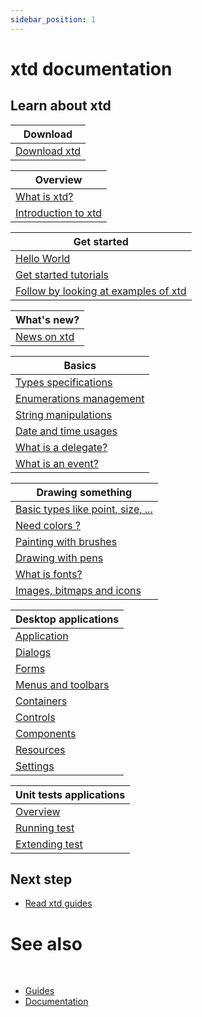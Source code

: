 ```yaml
---
sidebar_position: 1
---
```


# xtd documentation

## Learn about xtd

| Download                        |
| ------------------------------- |
| [Download xtd](/docs/downloads) |

| Overview                                                                       |
| ------------------------------------------------------------------------------ |
| [What is xtd?](/docs/documentation/Guides/Overview/what_is_xtd)                |
| [Introduction to xtd](/docs/documentation/Guides/Overview/introduction_to_xtd) |

| Get started                                                                                               |
| --------------------------------------------------------------------------------------------------------- |
| [Hello World](/docs/documentation/Guides/Get%20started/hello_world)                                       |
| [Get started tutorials](/docs/documentation/Guides/Overview/Tutorials)                                    |
| [Follow by looking at examples of xtd](https://github.com/gammasoft71/xtd/blob/master/examples/README.md) |

| What's new?                                                |
| ---------------------------------------------------------- |
| [News on xtd](/docs/news) |

| Basics                                                                                     |
| ------------------------------------------------------------------------------------------ |
| [Types specifications](/docs/documentation/Guides/xtd.core/Types%20overview/types)         |
| [Enumerations management](/docs/documentation/Guides/xtd.core/Types%20overview/enum_class) |
| [String manipulations](/docs/documentation/Guides/xtd.core/Types%20overview/ustring)       |
| [Date and time usages](/docs/documentation/Guides/xtd.core/Types%20overview/date_time)     |
| [What is a delegate?](/docs/documentation/Guides/xtd.core/Types%20overview/delegates)      |
| [What is an event?](/docs/documentation/Guides/xtd.core/Types%20overview/events)           |

| Drawing something                                                   |
| ------------------------------------------------------------------- |
| [Basic types like point, size, ...](/docs/documentation/Guides/xtd.drawing/points_sizes_and_rectangles) |
| [Need colors ?](/docs/documentation/Guides/xtd.drawing/colors)                                          |
| [Painting with brushes](/docs/documentation/Guides/xtd.drawing/brushes)                                 |
| [Drawing with pens](/docs/documentation/Guides/xtd.drawing/pens)                                        |
| [What is fonts?](/docs/documentation/Guides/xtd.drawing/fonts)                                          |
| [Images, bitmaps and icons](/docs/documentation/Guides/xtd.drawing/images)                              |

| Desktop applications                         |
| -------------------------------------------- |
| [Application](/docs/documentation/Guides/xtd.forms/Overview/application_overview)       |
| [Dialogs](/docs/documentation/Guides/xtd.forms/Overview/dialogs)                        |
| [Forms](/docs/documentation/Guides/xtd.forms/Overview/forms)                            |
| [Menus and toolbars](/docs/documentation/Guides/xtd.forms/Overview/menus_and_toolbars)  |
| [Containers](/docs/documentation/Guides/xtd.forms/Overview/containers)                  |
| [Controls](/docs/documentation/Guides/xtd.forms/Overview/controls)                      |
| [Components](/docs/documentation/Guides/xtd.forms/Overview/components)                  |
| [Resources](/docs/documentation/Guides/xtd.core/resources)                              |
| [Settings](/docs/documentation/Guides/xtd.core/settings)                                |

| Unit tests applications                                                                           |
| ------------------------------------------------------------------------------------------------- |
| [Overview](/docs/documentation/Guides/xtd.tunit/Overview/tunit_overview)                          |
| [Running test](/docs/documentation/Guides/xtd.tunit/Overview/writing_applicaion_running_test)     |
| [Extending test](/docs/documentation/Guides/xtd.tunit/Overview/writing_applicaion_extending_test) |

## Next step

* [Read xtd guides](/docs/documentation/Guides)

# See also
​
* [Guides](/docs/documentation/Guides)
* [Documentation](/docs/documentation)

[//]: # (https://learn.microsoft.com/en-us/dotnet/desktop/winforms/data/how-to-synchronize-multiple-controls?view=netdesktop-6.0)
